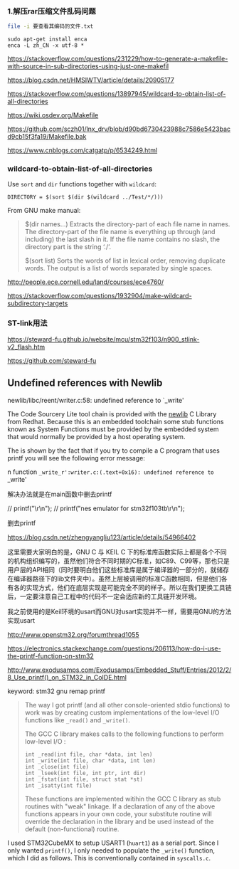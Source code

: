 ### 1.解压rar压缩文件乱码问题

```sh
file -i 要查看其编码的文件.txt
```

```shell
sudo apt-get install enca
enca -L zh_CN -x utf-8 *
```

https://stackoverflow.com/questions/231229/how-to-generate-a-makefile-with-source-in-sub-directories-using-just-one-makefil

https://blog.csdn.net/HMSIWTV/article/details/20905177

https://stackoverflow.com/questions/13897945/wildcard-to-obtain-list-of-all-directories

https://wiki.osdev.org/Makefile

https://github.com/sczh01/lnx_drv/blob/d90bd6730423988c7586e5423bacd9cb15f3fa19/Makefile.bak

https://www.cnblogs.com/catgatp/p/6534249.html

### wildcard-to-obtain-list-of-all-directories

Use `sort` and `dir` functions together with `wildcard`:

```
DIRECTORY = $(sort $(dir $(wildcard ../Test/*/)))

```

From GNU make manual:

> $(dir names...) Extracts the directory-part of each file name in names. The directory-part of the file name is everything up through (and including) the last slash in it. If the file name contains no slash, the directory part is the string ‘./’.
>
> $(sort list) Sorts the words of list in lexical order, removing duplicate words. The output is a list of words separated by single spaces.

http://people.ece.cornell.edu/land/courses/ece4760/

https://stackoverflow.com/questions/1932904/make-wildcard-subdirectory-targets

### ST-link用法

https://steward-fu.github.io/website/mcu/stm32f103/n900_stlink-v2_flash.htm

https://github.com/steward-fu

## Undefined references with Newlib

newlib/libc/reent/writer.c:58: undefined reference to `_write'

The Code Sourcery Lite tool chain is provided with the [newlib](http://sourceware.org/newlib/) C Library from Redhat. Because this is an embedded toolchain some stub functions known as System Functions must be provided by the embedded system that would normally be provided by a host operating system.

The is shown by the fact that if you try to compile a C program that uses printf you will see the following error message:

 n function `_write_r':writer.c:(.text+0x16): undefined reference to `_write'

解决办法就是在main函数中删去printf

  // printf("\r\n");
  // printf("nes emulator for stm32f103tb\r\n");

删去printf

https://blog.csdn.net/zhengyangliu123/article/details/54966402

这里需要大家明白的是，GNU C 与 KEIL C 下的标准库函数实际上都是各个不同的机构组织编写的，虽然他们符合不同时期的C标准，如C89、C99等，那也只是用户层的API相同（同时要明白他们这些标准库是属于编译器的一部分的，就储存在编译器路径下的lib文件夹中）。虽然上层被调用的标准C函数相同，但是他们各有各的实现方式，他们在底层实现是可能完全不同的样子。所以在我们更换工具链后，一定要注意自己工程中的代码不一定会适应新的工具链开发环境。

我之前使用的是Keil环境的usart而GNU对usart实现并不一样，需要用GNU的方法实现usart

http://www.openstm32.org/forumthread1055

https://electronics.stackexchange.com/questions/206113/how-do-i-use-the-printf-function-on-stm32

http://www.exodusamps.com/Exodusamps/Embedded_Stuff/Entries/2012/2/8_Use_printf()_on_STM32_in_CoIDE.html

keyword: stm32 gnu remap printf

> The way I got printf (and all other console-oriented stdio functions) to work was by creating custom implementations of the low-level I/O functions like `_read()` and `_write()`.
>
> The GCC C library makes calls to the following functions to perform low-level I/O :
>
> ```
> int _read(int file, char *data, int len)
> int _write(int file, char *data, int len)
> int _close(int file)
> int _lseek(int file, int ptr, int dir)
> int _fstat(int file, struct stat *st)
> int _isatty(int file)
>
> ```
>
> These functions are implemented witihin the GCC C library as stub routines with "weak" linkage. If a declaration of any of the above functions appears in your own code, your substitute routine will override the declaration in the library and be used instead of the default (non-functional) routine.

I used STM32CubeMX to setup USART1 (`huart1`) as a serial port. Since I only wanted `printf()`, I only needed to populate the `_write()` function, which I did as follows. This is conventionally contained in `syscalls.c`.